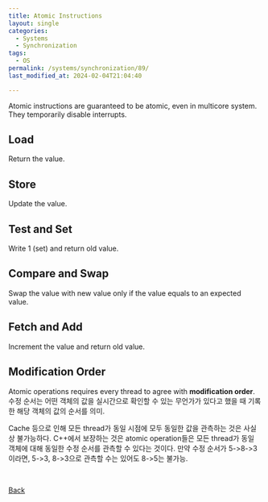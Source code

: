 ```yaml
---
title: Atomic Instructions
layout: single
categories:
  - Systems
  - Synchronization
tags:
  - OS
permalink: /systems/synchronization/89/
last_modified_at: 2024-02-04T21:04:40

---
```


Atomic instructions are guaranteed to be atomic, even in multicore system.
They temporarily disable interrupts.

## Load

Return the value.

## Store

Update the value.

## Test and Set

Write 1 (set) and return old value.

## Compare and Swap

Swap the value with new value only if the value equals to an expected value.

## Fetch and Add

Increment the value and return old value.

## Modification Order

Atomic operations requires every thread to agree with **modification order**.
수정 순서는 어떤 객체의 값을 실시간으로 확인할 수 있는 무언가가 있다고 했을 때 기록한 해당 객체의 값의 순서를 의미.

Cache 등으로 인해 모든 thread가 동일 시점에 모두 동일한 값을 관측하는 것은 사실상 불가능하다.
C++에서 보장하는 것은 atomic operation들은 모든 thread가 동일 객체에 대해 동일한 수정 순서를 관측할 수 있다는 것이다.
만약 수정 순서가 5->8->3이라면, 5->3, 8->3으로 관측할 수는 있어도 8->5는 불가능.

<br>

[Back](/systems/synchronization/)